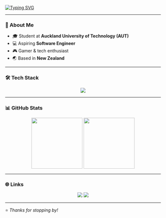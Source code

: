 <!-- Typing Animation -->
[![Typing SVG](https://readme-typing-svg.herokuapp.com?font=Fira+Code&size=28&duration=4000&pause=1000&color=00F7F7&center=true&vCenter=true&width=600&lines=Hello+World!;I'm+Daniel+Chu;Student+%7C+Developer+%7C+Gamer)](https://git.io/typing-svg)

---

### 👋 About Me
- 🎓 Student at **Auckland University of Technology (AUT)**
- 💻 Aspiring **Software Engineer**
- 🎮 Gamer & tech enthusiast
- 🌏 Based in **New Zealand**

---

### 🛠️ Tech Stack
<p align="center">
  <img src="https://skillicons.dev/icons?i=nextjs,tailwind,nodejs,ts,java,html,css,js" />
</p>

---

### 📊 GitHub Stats
<p align="center">
  <img src="https://github-readme-stats.vercel.app/api?username=dchu096&show_icons=true&theme=tokyonight" height="165"/>
  <img src="https://github-readme-stats.vercel.app/api/top-langs/?username=dchu096&layout=compact&theme=tokyonight" height="165"/>
</p>

---

### 🌐 Links
<p align="center">
  <a href="https://dchu096.me"><img src="https://img.shields.io/badge/Website-000000?style=for-the-badge&logo=vercel&logoColor=white" /></a>
  <a href="https://github.com/dchu096"><img src="https://img.shields.io/badge/GitHub-181717?style=for-the-badge&logo=github&logoColor=white" /></a>
</p>

---

⭐️ *Thanks for stopping by!*
